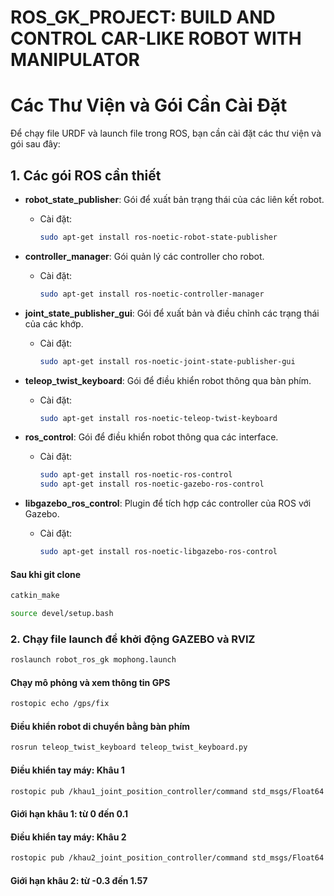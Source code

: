 # ROS_GK_PROJECT: BUILD AND CONTROL CAR-LIKE ROBOT WITH MANIPULATOR

# Các Thư Viện và Gói Cần Cài Đặt

Để chạy file URDF và launch file trong ROS, bạn cần cài đặt các thư viện và gói sau đây:

## 1. Các gói ROS cần thiết

- **robot_state_publisher**: Gói để xuất bản trạng thái của các liên kết robot.
  - Cài đặt:
    ```bash
    sudo apt-get install ros-noetic-robot-state-publisher
    ```

- **controller_manager**: Gói quản lý các controller cho robot.
  - Cài đặt:
    ```bash
    sudo apt-get install ros-noetic-controller-manager
    ```

- **joint_state_publisher_gui**: Gói để xuất bản và điều chỉnh các trạng thái của các khớp.
  - Cài đặt:
    ```bash
    sudo apt-get install ros-noetic-joint-state-publisher-gui
    ```

- **teleop_twist_keyboard**: Gói để điều khiển robot thông qua bàn phím.
  - Cài đặt:
    ```bash
    sudo apt-get install ros-noetic-teleop-twist-keyboard
    ```

- **ros_control**: Gói để điều khiển robot thông qua các interface.
  - Cài đặt:
    ```bash
    sudo apt-get install ros-noetic-ros-control
    sudo apt-get install ros-noetic-gazebo-ros-control
    ```

- **libgazebo_ros_control**: Plugin để tích hợp các controller của ROS với Gazebo.
  - Cài đặt:
    ```bash
    sudo apt-get install ros-noetic-libgazebo-ros-control
    ```

#### Sau khi git clone 
```bash
catkin_make
```
```bash
source devel/setup.bash
```
### 2. Chạy file launch để khởi động GAZEBO và RVIZ

```bash
roslaunch robot_ros_gk mophong.launch
```
#### Chạy mô phỏng và xem thông tin GPS
```bash
rostopic echo /gps/fix
```
#### Điều khiển robot di chuyển bằng bàn phím
```bash
rosrun teleop_twist_keyboard teleop_twist_keyboard.py
```
#### Điều khiển tay máy: Khâu 1
```bash
rostopic pub /khau1_joint_position_controller/command std_msgs/Float64 "data: 0.1"
```
#### Giới hạn khâu 1: từ 0 đến 0.1

#### Điều khiển tay máy: Khâu 2
```bash
rostopic pub /khau2_joint_position_controller/command std_msgs/Float64 "data: 0.5"
```
#### Giới hạn khâu 2: từ -0.3 đến 1.57











